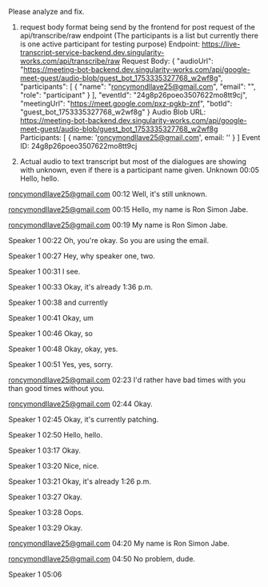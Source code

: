Please analyze and fix.
1. request body format being send by the frontend for post request of the api/transcribe/raw endpoint (The participants is a list but currently there is one active participant for testing purpose)
 Endpoint: https://live-transcript-service-backend.dev.singularity-works.com/api/transcribe/raw
Request Body: {
  "audioUrl": "https://meeting-bot-backend.dev.singularity-works.com/api/google-meet-guest/audio-blob/guest_bot_1753335327768_w2wf8g",
  "participants": [
    {
      "name": "roncymondllave25@gmail.com",
      "email": "",
      "role": "participant"
    }
  ],
  "eventId": "24g8p26poeo3507622mo8tt9cj",
  "meetingUrl": "https://meet.google.com/pxz-pgkb-znf",
  "botId": "guest_bot_1753335327768_w2wf8g"
}
Audio Blob URL: https://meeting-bot-backend.dev.singularity-works.com/api/google-meet-guest/audio-blob/guest_bot_1753335327768_w2wf8g
Participants: [ { name: 'roncymondllave25@gmail.com', email: '' } ]
Event ID: 24g8p26poeo3507622mo8tt9cj

2. Actual audio to text transcript but most of the dialogues are showing with unknown, even if there is a participant name given.
Unknown
00:05
Hello, hello.

roncymondllave25@gmail.com
00:12
Well, it's still unknown.

roncymondllave25@gmail.com
00:15
Hello, my name is Ron Simon Jabe.

roncymondllave25@gmail.com
00:19
My name is Ron Simon Jabe.

Speaker 1
00:22
Oh, you're okay. So you are using the email.

Speaker 1
00:27
Hey, why speaker one, two.

Speaker 1
00:31
I see.

Speaker 1
00:33
Okay, it's already 1:36 p.m.

Speaker 1
00:38
and currently

Speaker 1
00:41
Okay, um

Speaker 1
00:46
Okay, so

Speaker 1
00:48
Okay, okay, yes.

Speaker 1
00:51
Yes, yes, sorry.

roncymondllave25@gmail.com
02:23
I'd rather have bad times with you than good times without you.

roncymondllave25@gmail.com
02:44
Okay.

Speaker 1
02:45
Okay, it's currently patching.

Speaker 1
02:50
Hello, hello.

Speaker 1
03:17
Okay.

Speaker 1
03:20
Nice, nice.

Speaker 1
03:21
Okay, it's already 1:26 p.m.

Speaker 1
03:27
Okay.

Speaker 1
03:28
Oops.

Speaker 1
03:29
Okay.

roncymondllave25@gmail.com
04:20
My name is Ron Simon Jabe.

roncymondllave25@gmail.com
04:50
No problem, dude.

Speaker 1
05:06
